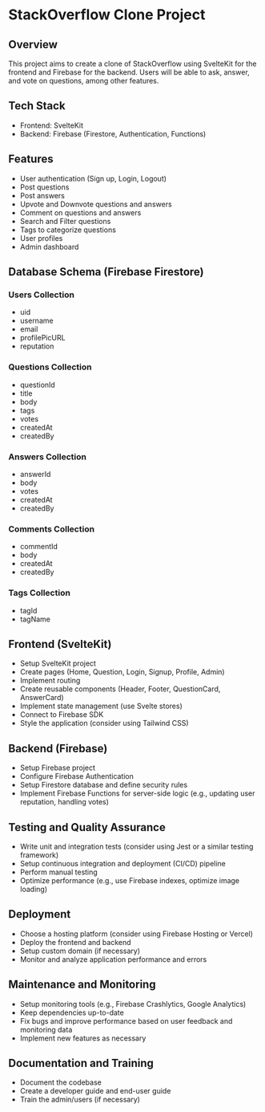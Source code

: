 
# StackOverflow Clone Project

## Overview

This project aims to create a clone of StackOverflow using SvelteKit for the frontend and Firebase for the backend. Users will be able to ask, answer, and vote on questions, among other features.

## Tech Stack

- Frontend: SvelteKit
- Backend: Firebase (Firestore, Authentication, Functions)

## Features

- User authentication (Sign up, Login, Logout)
- Post questions
- Post answers
- Upvote and Downvote questions and answers
- Comment on questions and answers
- Search and Filter questions
- Tags to categorize questions
- User profiles
- Admin dashboard

## Database Schema (Firebase Firestore)

### Users Collection

- uid
- username
- email
- profilePicURL
- reputation

### Questions Collection

- questionId
- title
- body
- tags
- votes
- createdAt
- createdBy

### Answers Collection

- answerId
- body
- votes
- createdAt
- createdBy

### Comments Collection

- commentId
- body
- createdAt
- createdBy

### Tags Collection

- tagId
- tagName

## Frontend (SvelteKit)

- Setup SvelteKit project
- Create pages (Home, Question, Login, Signup, Profile, Admin)
- Implement routing
- Create reusable components (Header, Footer, QuestionCard, AnswerCard)
- Implement state management (use Svelte stores)
- Connect to Firebase SDK
- Style the application (consider using Tailwind CSS)

## Backend (Firebase)

- Setup Firebase project
- Configure Firebase Authentication
- Setup Firestore database and define security rules
- Implement Firebase Functions for server-side logic (e.g., updating user reputation, handling votes)

## Testing and Quality Assurance

- Write unit and integration tests (consider using Jest or a similar testing framework)
- Setup continuous integration and deployment (CI/CD) pipeline
- Perform manual testing
- Optimize performance (e.g., use Firebase indexes, optimize image loading)

## Deployment

- Choose a hosting platform (consider using Firebase Hosting or Vercel)
- Deploy the frontend and backend
- Setup custom domain (if necessary)
- Monitor and analyze application performance and errors

## Maintenance and Monitoring

- Setup monitoring tools (e.g., Firebase Crashlytics, Google Analytics)
- Keep dependencies up-to-date
- Fix bugs and improve performance based on user feedback and monitoring data
- Implement new features as necessary

## Documentation and Training

- Document the codebase
- Create a developer guide and end-user guide
- Train the admin/users (if necessary)
